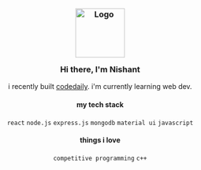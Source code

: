 <div align="center">

<h3>
	<img src="https://raw.githubusercontent.com/catppuccin/catppuccin/main/assets/logos/exports/1544x1544_circle.png" width="100" alt="Logo"/><br/>
	<img src="https://raw.githubusercontent.com/catppuccin/catppuccin/main/assets/misc/transparent.png" height="30" width="0px"/>
	Hi there, I'm Nishant
	<img src="https://raw.githubusercontent.com/catppuccin/catppuccin/main/assets/misc/transparent.png" height="30" width="0px"/>
</h3>

i recently built <a href = "https://codedaily.tech">codedaily</a>. i'm currently learning web dev.


<h4>my tech stack</h4>

`react` `node.js` `express.js` `mongodb` `material ui` `javascript`

<h4>things i love</h4>

`competitive programming` `c++`

</div>


<!--
**pxnishant/pxnishant** is a ✨ _special_ ✨ repository because its `README.md` (this file) appears on your GitHub profile.

Here are some ideas to get you started:

- 👯 I’m looking to collaborate on ...
- 🤔 I’m looking for help with ...
- 📫 How to reach me: ...
- 😄 Pronouns: ...
- ⚡ Fun fact: ...
-->
